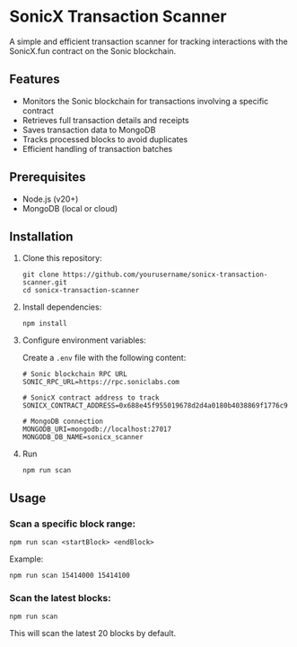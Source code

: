 # SonicX Transaction Scanner

A simple and efficient transaction scanner for tracking interactions with the SonicX.fun contract on the Sonic blockchain.

## Features

- Monitors the Sonic blockchain for transactions involving a specific contract
- Retrieves full transaction details and receipts
- Saves transaction data to MongoDB
- Tracks processed blocks to avoid duplicates
- Efficient handling of transaction batches

## Prerequisites

- Node.js (v20+)
- MongoDB (local or cloud)

## Installation

1. Clone this repository:
   ```
   git clone https://github.com/yourusername/sonicx-transaction-scanner.git
   cd sonicx-transaction-scanner
   ```

2. Install dependencies:
   ```
   npm install
   ```

3. Configure environment variables:
   
   Create a `.env` file with the following content:
   ```
   # Sonic blockchain RPC URL
   SONIC_RPC_URL=https://rpc.soniclabs.com
   
   # SonicX contract address to track
   SONICX_CONTRACT_ADDRESS=0x688e45f955019678d2d4a0180b4038869f1776c9
   
   # MongoDB connection
   MONGODB_URI=mongodb://localhost:27017
   MONGODB_DB_NAME=sonicx_scanner
   ```
4. Run

   ```
   npm run scan
   ```

## Usage

### Scan a specific block range:

```
npm run scan <startBlock> <endBlock>
```

Example:
```
npm run scan 15414000 15414100
```

### Scan the latest blocks:

```
npm run scan
```
This will scan the latest 20 blocks by default.
